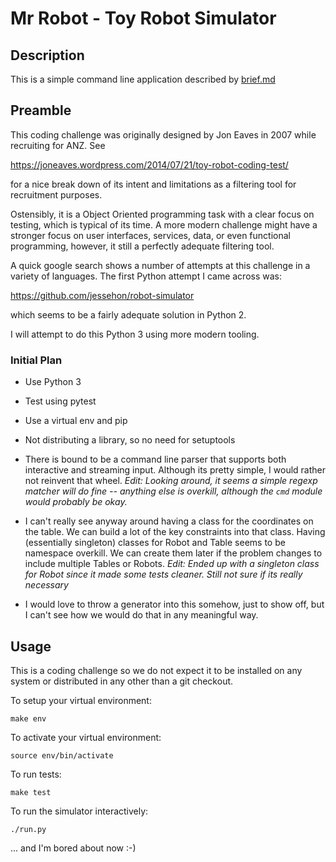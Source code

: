 # Mr Robot - Toy Robot Simulator

## Description

This is a simple command line application described by [brief.md](brief.md)

## Preamble

This coding challenge was originally designed by Jon Eaves in 2007 while recruiting for ANZ. See

https://joneaves.wordpress.com/2014/07/21/toy-robot-coding-test/

for a nice break down of its intent and limitations as a filtering tool for
recruitment purposes.

Ostensibly, it is a Object Oriented programming task with a clear focus on
testing, which is typical of its time. A more modern challenge might have
a stronger focus on user interfaces, services, data, or even functional
programming, however, it still a perfectly adequate filtering tool.

A quick google search shows a number of attempts at this challenge in
a variety of languages. The first Python attempt I came across was:

https://github.com/jessehon/robot-simulator

which seems to be a fairly adequate solution in Python 2.

I will attempt to do this Python 3 using more modern tooling.

### Initial Plan

* Use Python 3

* Test using pytest

* Use a virtual env and pip

* Not distributing a library, so no need for setuptools

* There is bound to be a command line parser that supports both interactive
  and streaming input. Although its pretty simple, I would rather not reinvent
  that wheel. _Edit: Looking around, it seems a simple regexp matcher will do fine --
  anything else is overkill, although the `cmd` module would probably be okay._

* I can't really see anyway around having a class for the coordinates on the
  table. We can build a lot of the key constraints into that class.  Having
  (essentially singleton) classes for Robot and Table seems to be namespace
  overkill.  We can create them later if the problem changes to include
  multiple Tables or Robots. _Edit: Ended up with a singleton class for Robot
  since it made some tests cleaner. Still not sure if its really necessary_

* I would love to throw a generator into this somehow, just to show off, but
  I can't see how we would do that in any meaningful way.

## Usage

This is a coding challenge so we do not expect it to be installed on any
system or distributed in any other than a git checkout.

To setup your virtual environment:

    make env

To activate your virtual environment:

    source env/bin/activate

To run tests:

    make test

To run the simulator interactively:

    ./run.py


... and I'm bored about now :-)

